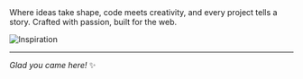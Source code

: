 ##   

Where ideas take shape, code meets creativity, and every project tells a story. Crafted with passion, built for the web.  

![Inspiration](https://github.com/HimanshuTamoli24/Mywebite/blob/main/public/CKG.gif)  

---  

_Glad you came here!_ ✨  
